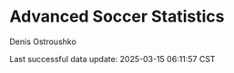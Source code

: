 # Advanced Soccer Statistics
Denis Ostroushko

<!-- gfm -->

Last successful data update: 2025-03-15 06:11:57 CST
